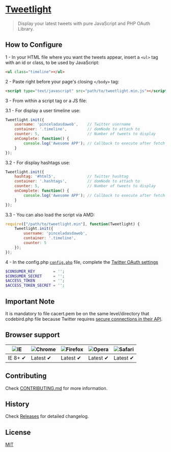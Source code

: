 # [Tweetlight](http://www.pinceladasdaweb.com.br/blog/uploads/tweetlight/)

> Display your latest tweets with pure JavaScript and PHP OAuth Library.

## How to Configure

1 - In your HTML file where you want the tweets appear, insert a `<ul>` tag with an id or class, to be used by JavaScript:

```html
<ul class="timeline"></ul>
```

2 - Paste right before your page's closing `</body>` tag:

```html
<script type="text/javascript" src="path/to/tweetlight.min.js"></script>
```

3 - From within a script tag or a JS file:

3.1 - For display a user timeline use:

```javascript
Tweetlight.init({
    username: 'pinceladasdaweb',    // Twitter username
    container: '.timeline',         // domNode to attach to
    counter: 5,                     // Number of tweets to display
    onComplete: function() {
        console.log('Awesome APP'); // Callback to execute after fetch tweets. Not required, use if necessary.
    }
});
```

3.2 - For display hashtags use:

```javascript
Tweetlight.init({
    hashtag: '#html5',              // Twitter hashtag
    container: '.hashtags',         // domNode to attach to
    counter: 5,                     // Number of tweets to display
    onComplete: function() {
        console.log('Awesome APP'); // Callback to execute after fetch tweets. Not required, use if necessary.
    }
});
```

3.3 - You can also load the script via AMD:

```javascript
require(["/path/to/tweetlight.min"], function(Tweetlight) {
    Tweetlight.init({
        username: 'pinceladasdaweb',
        container: '.timeline',
        counter: 5
    });
});
```

4 - In the config.php [`config.php`](api/config.php) file, complete the [Twitter OAuth settings](https://dev.twitter.com/docs/auth/oauth/faq)

```php
$CONSUMER_KEY        = '';
$CONSUMER_SECRET     = '';
$ACCESS_TOKEN        = '';
$ACCESS_TOKEN_SECRET = '';
```

## Important Note

It is mandatory to file cacert.pem be on the same level/directory that codebird.php file because Twitter requires [secure connections in their API](https://dev.twitter.com/discussions/24239).

## Browser support

![IE](https://cloud.githubusercontent.com/assets/398893/3528325/20373e76-078e-11e4-8e3a-1cb86cf506f0.png) | ![Chrome](https://cloud.githubusercontent.com/assets/398893/3528328/23bc7bc4-078e-11e4-8752-ba2809bf5cce.png) | ![Firefox](https://cloud.githubusercontent.com/assets/398893/3528329/26283ab0-078e-11e4-84d4-db2cf1009953.png) | ![Opera](https://cloud.githubusercontent.com/assets/398893/3528330/27ec9fa8-078e-11e4-95cb-709fd11dac16.png) | ![Safari](https://cloud.githubusercontent.com/assets/398893/3528331/29df8618-078e-11e4-8e3e-ed8ac738693f.png)
--- | --- | --- | --- | --- |
IE 8+ ✔ | Latest ✔ | Latest ✔ | Latest ✔ | Latest ✔ |

## Contributing

Check [CONTRIBUTING.md](https://github.com/pinceladasdaweb/tweetlight/blob/master/CONTRIBUTING.md) for more information.

## History

Check [Releases](https://github.com/pinceladasdaweb/tweetlight/releases) for detailed changelog.

## License

[MIT](LICENSE)